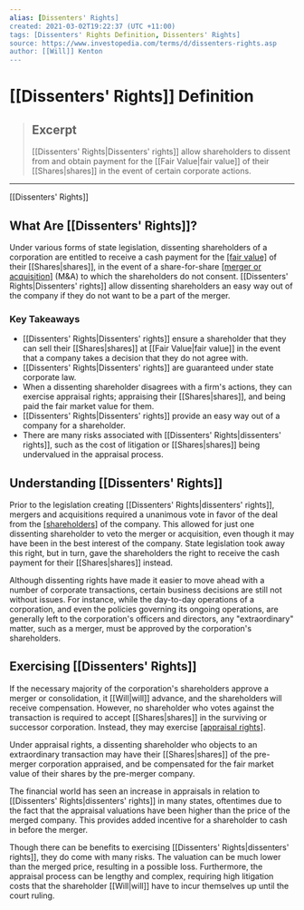 ```yaml
---
alias: [Dissenters' Rights]
created: 2021-03-02T19:22:37 (UTC +11:00)
tags: [Dissenters' Rights Definition, Dissenters' Rights]
source: https://www.investopedia.com/terms/d/dissenters-rights.asp
author: [[Will]] Kenton
---
```


# [[Dissenters' Rights]] Definition

> ## Excerpt
> [[Dissenters' Rights|Dissenters' rights]] allow shareholders to dissent from and obtain payment for the [[Fair Value|fair value]] of their [[Shares|shares]] in the event of certain corporate actions.

---

[[Dissenters' Rights]]
## What Are [[Dissenters' Rights]]?

Under various forms of state legislation, dissenting shareholders of a corporation are entitled to receive a cash payment for the [[fair value]](https://www.investopedia.com/terms/f/fairvalue.asp) of their [[Shares|shares]], in the event of a share-for-share [[merger or acquisition]](https://www.investopedia.com/terms/m/mergersandacquisitions.asp) (M&A) to which the shareholders do not consent. [[Dissenters' Rights|Dissenters' rights]] allow dissenting shareholders an easy way out of the company if they do not want to be a part of the merger.

### Key Takeaways

-   [[Dissenters' Rights|Dissenters' rights]] ensure a shareholder that they can sell their [[Shares|shares]] at [[Fair Value|fair value]] in the event that a company takes a decision that they do not agree with.
-   [[Dissenters' Rights|Dissenters' rights]] are guaranteed under state corporate law.
-   When a dissenting shareholder disagrees with a firm's actions, they can exercise appraisal rights; appraising their [[Shares|shares]], and being paid the fair market value for them.
-   [[Dissenters' Rights|Dissenters' rights]] provide an easy way out of a company for a shareholder.
-   There are many risks associated with [[Dissenters' Rights|dissenters' rights]], such as the cost of litigation or [[Shares|shares]] being undervalued in the appraisal process.

## Understanding [[Dissenters' Rights]]

Prior to the legislation creating [[Dissenters' Rights|dissenters' rights]], mergers and acquisitions required a unanimous vote in favor of the deal from the [[shareholders]](https://www.investopedia.com/terms/s/shareholder.asp) of the company. This allowed for just one dissenting shareholder to veto the merger or acquisition, even though it may have been in the best interest of the company. State legislation took away this right, but in turn, gave the shareholders the right to receive the cash payment for their [[Shares|shares]] instead.

Although dissenting rights have made it easier to move ahead with a number of corporate transactions, certain business decisions are still not without issues. For instance, while the day-to-day operations of a corporation, and even the policies governing its ongoing operations, are generally left to the corporation's officers and directors, any "extraordinary" matter, such as a merger, must be approved by the corporation's shareholders.

## Exercising [[Dissenters' Rights]]

If the necessary majority of the corporation's shareholders approve a merger or consolidation, it [[Will|will]] advance, and the shareholders will receive compensation. However, no shareholder who votes against the transaction is required to accept [[Shares|shares]] in the surviving or successor corporation. Instead, they may exercise [[appraisal rights]](https://www.investopedia.com/terms/a/appraisalright.asp).

Under appraisal rights, a dissenting shareholder who objects to an extraordinary transaction may have their [[Shares|shares]] of the pre-merger corporation appraised, and be compensated for the fair market value of their shares by the pre-merger company.

The financial world has seen an increase in appraisals in relation to [[Dissenters' Rights|dissenters' rights]] in many states, oftentimes due to the fact that the appraisal valuations have been higher than the price of the merged company. This provides added incentive for a shareholder to cash in before the merger.

Though there can be benefits to exercising [[Dissenters' Rights|dissenters' rights]], they do come with many risks. The valuation can be much lower than the merged price, resulting in a possible loss. Furthermore, the appraisal process can be lengthy and complex, requiring high litigation costs that the shareholder [[Will|will]] have to incur themselves up until the court ruling.
